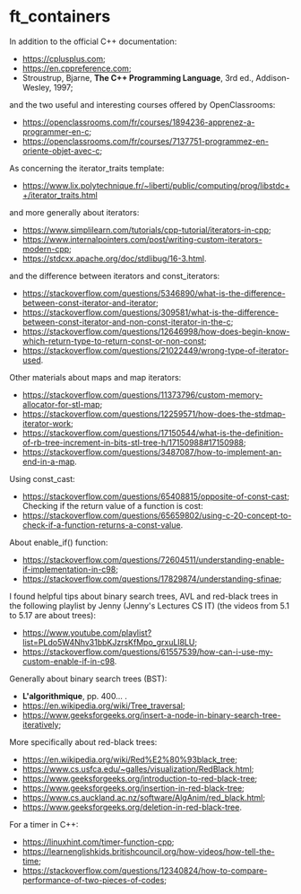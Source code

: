 # ft_containers

In addition to the official C++ documentation:
* <https://cplusplus.com>;
* <https://en.cppreference.com>;
* Stroustrup, Bjarne, __The C++ Programming Language__, 3rd ed., Addison-Wesley, 1997;

and the two useful and interesting courses offered by OpenClassrooms:
* <https://openclassrooms.com/fr/courses/1894236-apprenez-a-programmer-en-c>;
* <https://openclassrooms.com/fr/courses/7137751-programmez-en-oriente-objet-avec-c>;

As concerning the iterator_traits template:
* <https://www.lix.polytechnique.fr/~liberti/public/computing/prog/libstdc++/iterator_traits.html>

and more generally about iterators:
* <https://www.simplilearn.com/tutorials/cpp-tutorial/iterators-in-cpp>;
* <https://www.internalpointers.com/post/writing-custom-iterators-modern-cpp>;
* <https://stdcxx.apache.org/doc/stdlibug/16-3.html>.

and the difference between iterators and const_iterators:
* <https://stackoverflow.com/questions/5346890/what-is-the-difference-between-const-iterator-and-iterator>;
* <https://stackoverflow.com/questions/309581/what-is-the-difference-between-const-iterator-and-non-const-iterator-in-the-c>;
* <https://stackoverflow.com/questions/12646998/how-does-begin-know-which-return-type-to-return-const-or-non-const>;
* <https://stackoverflow.com/questions/21022449/wrong-type-of-iterator-used>.

Other materials about maps and map iterators:
* <https://stackoverflow.com/questions/11373796/custom-memory-allocator-for-stl-map>;
* <https://stackoverflow.com/questions/12259571/how-does-the-stdmap-iterator-work>;
* <https://stackoverflow.com/questions/17150544/what-is-the-definition-of-rb-tree-increment-in-bits-stl-tree-h/17150988#17150988>;
* <https://stackoverflow.com/questions/3487087/how-to-implement-an-end-in-a-map>.

Using const_cast:
* <https://stackoverflow.com/questions/65408815/opposite-of-const-cast>;
Checking if the return value of a function is cost:
* <https://stackoverflow.com/questions/65659802/using-c-20-concept-to-check-if-a-function-returns-a-const-value>.

About enable_if() function:
* <https://stackoverflow.com/questions/72604511/understanding-enable-if-implementation-in-c98>;
* <https://stackoverflow.com/questions/17829874/understanding-sfinae>;

I found helpful tips about binary search trees, AVL and red-black trees in the following playlist by Jenny (Jenny's Lectures CS IT) (the videos from 5.1 to 5.17 are about trees):
* <https://www.youtube.com/playlist?list=PLdo5W4Nhv31bbKJzrsKfMpo_grxuLl8LU>;
* <https://stackoverflow.com/questions/61557539/how-can-i-use-my-custom-enable-if-in-c98>.

Generally about binary search trees (BST):
* __L'algorithmique__, pp. 400... .
* <https://en.wikipedia.org/wiki/Tree_traversal>;
* <https://www.geeksforgeeks.org/insert-a-node-in-binary-search-tree-iteratively>;

More specifically about red-black trees:
* <https://en.wikipedia.org/wiki/Red%E2%80%93black_tree>;
* <https://www.cs.usfca.edu/~galles/visualization/RedBlack.html>;
* <https://www.geeksforgeeks.org/introduction-to-red-black-tree>;
* <https://www.geeksforgeeks.org/insertion-in-red-black-tree>;
* <https://www.cs.auckland.ac.nz/software/AlgAnim/red_black.html>;
* <https://www.geeksforgeeks.org/deletion-in-red-black-tree>.

For a timer in C++:
* <https://linuxhint.com/timer-function-cpp>;
* <https://learnenglishkids.britishcouncil.org/how-videos/how-tell-the-time>;
* <https://stackoverflow.com/questions/12340824/how-to-compare-performance-of-two-pieces-of-codes>;